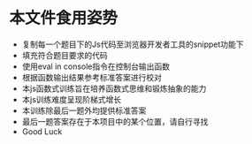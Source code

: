 # 本文件食用姿势

- 复制每一个题目下的Js代码至浏览器开发者工具的snippet功能下
- 填充符合题目要求的代码
- 使用eval in console指令在控制台输出函数
- 根据函数输出结果参考标准答案进行校对
- 本js函数式训练旨在培养函数式思维和锻炼抽象的能力
- 本js训练难度呈现阶梯式增长
- 本训练除最后一题外均提供标准答案
- 最后一题答案存在于本项目中的某个位置，请自行寻找
- Good Luck
